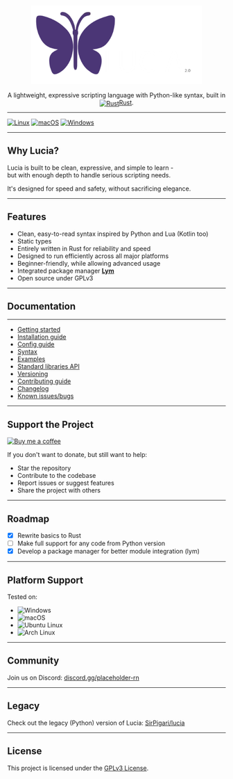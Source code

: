 <div align="center">
  <img src="src/env/assets/logo_lucia.png" alt="Lucia logo" style="height: 180px;">
  <p>A lightweight, expressive scripting language with Python-like syntax, built in <a href="https://www.rust-lang.org/"><img src="https://upload.wikimedia.org/wikipedia/commons/0/0f/Original_Ferris.svg" alt="Rust" style="height:1em; vertical-align: text-bottom; position: relative; top: 2px;"/>Rust</a>.</p>
</div>

---

[![Linux](https://github.com/SirPigari/lucia-rust/actions/workflows/test-linux.yml/badge.svg?branch=main)](https://github.com/SirPigari/lucia-rust/actions/workflows/test-linux.yml)
[![macOS](https://github.com/SirPigari/lucia-rust/actions/workflows/test-macos.yml/badge.svg?branch=main)](https://github.com/SirPigari/lucia-rust/actions/workflows/test-macos.yml)
[![Windows](https://github.com/SirPigari/lucia-rust/actions/workflows/test-windows.yml/badge.svg?branch=main)](https://github.com/SirPigari/lucia-rust/actions/workflows/test-windows.yml)

---

## Why Lucia?

Lucia is built to be clean, expressive, and simple to learn -  
but with enough depth to handle serious scripting needs.  

It's designed for speed and safety, without sacrificing elegance.

---

## Features

- Clean, easy-to-read syntax inspired by Python and Lua (Kotlin too)  
- Static types  
- Entirely written in Rust for reliability and speed  
- Designed to run efficiently across all major platforms  
- Beginner-friendly, while allowing advanced usage  
- Integrated package manager [**Lym**](https://github.com/SirPigari/lym)  
- Open source under GPLv3  

---

## Documentation

---

- [Getting started](src/env/Docs/getting-started.md)
- [Installation guide](src/env/Docs/installation-guide.md)
- [Config guide](src/env/Docs/config-guide.md)
- [Syntax](src/env/Docs/language-syntax.md)
- [Examples](src/env/Docs/examples/)
- [Standard libraries API](src/env/Docs/standart-libs.md)
- [Versioning](src/env/Docs/versioning.md)
- [Contributing guide](src/env/Docs/contributing.md)
- [Changelog](src/env/Docs/changelog.md)
- [Known issues/bugs](src/env/Docs/known-issues.md)

---

## Support the Project

[![Buy me a coffee](https://img.shields.io/badge/Buy_Me_A_Coffee-Donate-pink?logo=buy-me-a-coffee&logoColor=pink)](https://coff.ee/sirpigari)

If you don't want to donate, but still want to help:

- Star the repository  
- Contribute to the codebase  
- Report issues or suggest features  
- Share the project with others

---

## Roadmap

- [x] Rewrite basics to Rust
- [ ] Make full support for any code from Python version
- [x] Develop a package manager for better module integration (lym)  

---

## Platform Support

Tested on:

- ![Windows](https://img.shields.io/badge/Windows-Supported-blue?logo=windows&logoColor=white)  
- ![macOS](https://img.shields.io/badge/macOS-Supported-lightgrey?logo=apple)  
- ![Ubuntu Linux](https://img.shields.io/badge/Ubuntu_Linux-Supported-E95420?logo=ubuntu&logoColor=white)  
- ![Arch Linux](https://img.shields.io/badge/Arch_Linux-Supported-1793D1?logo=arch-linux&logoColor=white)  

---

## Community

Join us on Discord: [discord.gg/placeholder-rn](https://discord.gg/placeholder-rn)

---

## Legacy

Check out the legacy (Python) version of Lucia:
[SirPigari/lucia](https://github.com/SirPigari/lucia)

---

## License

This project is licensed under the [GPLv3 License](LICENSE).
